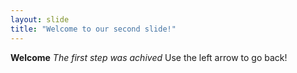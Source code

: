 ```yaml
---
layout: slide
title: "Welcome to our second slide!"
---
```

**Welcome**
*The first step was achived*
Use the left arrow to go back!
